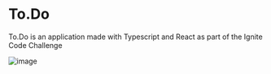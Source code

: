 # To.Do
To.Do is an application made with Typescript and React as part of the Ignite Code Challenge

![image](https://user-images.githubusercontent.com/31252524/119857822-438ef880-beea-11eb-8cad-e145cbe13094.png)
